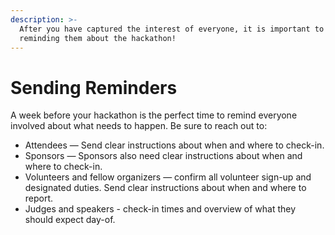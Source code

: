 ```yaml
---
description: >-
  After you have captured the interest of everyone, it is important to followup,
  reminding them about the hackathon!
---
```


# Sending Reminders

A week before your hackathon is the perfect time to remind everyone involved about what needs to happen. Be sure to reach out to:

* Attendees — Send clear instructions about when and where to check-in.
* Sponsors — Sponsors also need clear instructions about when and where to check-in. 
* Volunteers and fellow organizers — confirm all volunteer sign-up and designated duties. Send clear instructions about when and where to report.
* Judges and speakers - check-in times and overview of what they should expect day-of. 

